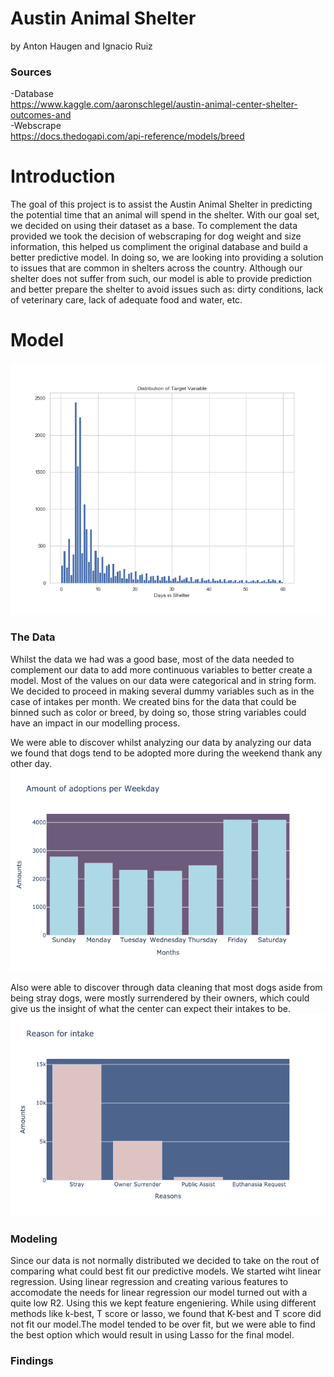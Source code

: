 # Austin Animal Shelter
by Anton Haugen and Ignacio Ruiz

### Sources
-Database<br>
https://www.kaggle.com/aaronschlegel/austin-animal-center-shelter-outcomes-and<br>
-Webscrape<br>
https://docs.thedogapi.com/api-reference/models/breed


# Introduction
The goal of this project is to assist the Austin Animal Shelter in predicting the potential time that an animal will spend in the shelter. With our goal set, we decided on using their dataset as a base. To complement the data provided we took the decision of webscraping for dog weight and size information, this helped us compliment the original database and build a better predictive model. In doing so, we are looking into providing a solution to issues that are common in shelters across the country. Although our shelter does not suffer from such, our model is able to provide prediction and better prepare the shelter to avoid issues such as: dirty conditions, lack of veterinary care, lack of adequate food and water, etc.

# Model
![Image](images/target_distribution.png?raw=true)


### The Data
Whilst the data we had was a good base, most of the data needed to complement our data to add more continuous variables to better create a model. Most of the values on our data were categorical and in string form. We decided to proceed in making several dummy variables such as in the case of intakes per month. We created bins for the data that could be binned such as color or breed, by doing so, those string variables could have an impact in our modelling process.

We were able to discover whilst analyzing our data by analyzing our data we found that dogs tend to be adopted more during the weekend thank any other day. 
![Image](images/weekly_adoptions.png?raw=true)

Also were able to discover through data cleaning that most dogs aside from being stray dogs, were mostly surrendered by their owners, which could give us the insight of what the center can expect their intakes to be.
![Image](images/intake_reason.png?raw=true)


### Modeling
Since our data is not normally distributed we decided to take on the rout of comparing what could best fit our predictive models. We started wiht linear regression. Using linear regression and creating various features to accomodate the needs for linear regression our model turned out with a quite low R2. Using this we kept feature engeniering.
While using different methods like k-best, T score or lasso, we found that K-best and T score did not fit our model.The model tended to be over fit, but we were able to find the best option which would result in using Lasso for the final model.


### Findings
